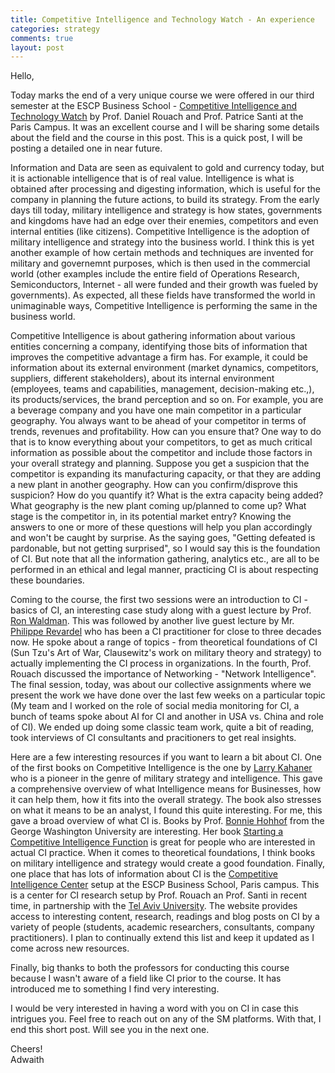 ```yaml
---
title: Competitive Intelligence and Technology Watch - An experience
categories: strategy
comments: true
layout: post
---
```


Hello,

Today marks the end of a very unique course we were offered in our third semester at the ESCP Business School - [Competitive Intelligence and Technology Watch](https://competitiveintelligencecenter.com/blogs/blog/launching-of-escp-competitive-intelligence-technology-watch-course-in-september-2025) by Prof. Daniel Rouach and Prof. Patrice Santi at the Paris Campus. It was an excellent course and I will be sharing some details about the field and the course in this post. This is a quick post, I will be posting a detailed one in near future.

Information and Data are seen as equivalent to gold and currency today, but it is actionable intelligence that is of real value. Intelligence is what is obtained after processing and digesting information, which is useful for the company in planning the future actions, to build its strategy. From the early days till today, military intelligence and strategy is how states, governments and kingdoms have had an edge over their enemies, competitors and even internal entities (like citizens). Competitive Intelligence is the adoption of military intelligence and strategy into the business world. I think this is yet another example of how certain methods and techniques are invented for military and governemnt purposes, which is then used in the commercial world (other examples include the entire field of Operations Research, Semiconductors, Internet - all were funded and their growth was fueled by governments). As expected, all these fields have transformed the world in unimaginable ways, Competitive Intelligence is performing the same in the business world.

Competitive Intelligence is about gathering information about various entities concerning a company, identifying those bits of information that improves the competitive advantage a firm has. For example, it could be information about its external environment (market dynamics, competitors, suppliers, different stakeholders), about its internal environment (employees, teams and capabilities, management, decision-making etc.,), its products/services, the brand perception and so on. For example, you are a beverage company and you have one main competitor in a particular geography. You always want to be ahead of your competitor in terms of trends, revenues and profitability. How can you ensure that? One way to do that is to know everything about your competitors, to get as much critical information as possible about the competitor and include those factors in your overall strategy and planning. Suppose you get a suspicion that the competitor is expanding its manufacturing capacity, or that they are adding a new plant in another geography. How can you confirm/disprove this suspicion? How do you quantify it? What is the extra capacity being added? What geography is the new plant coming up/planned to come up? What stage is the competitor in, in its potential market entry? Knowing the answers to one or more of these questions will help you plan accordingly and won't be caught by surprise. As the saying goes, "Getting defeated is pardonable, but not getting surprised", so I would say this is the foundation of CI. But note that all the information gathering, analytics etc., are all to be performed in an ethical and legal manner, practicing CI is about respecting these boundaries.

Coming to the course, the first two sessions were an introduction to CI - basics of CI, an interesting case study along with a guest lecture by Prof. [Ron Waldman](https://www.linkedin.com/in/ronwaldman/). This was followed by another live guest lecture by Mr. [Philippe Revardel](https://www.linkedin.com/in/philippe-revardel-15b98711) who has been a CI practitioner for close to three decades now. He spoke about a range of topics - from theoretical foundations of CI (Sun Tzu's Art of War, Clausewitz's work on military theory and strategy) to actually implementing the CI process in organizations. In the fourth, Prof. Rouach discussed the importance of Networking - "Network Intelligence". The final session, today, was about our collective assignments where we present the work we have done over the last few weeks on a particular topic (My team and I worked on the role of social media monitoring for CI, a bunch of teams spoke about AI for CI and another in USA vs. China and role of CI). We ended up doing some classic team work, quite a bit of reading, took interviews of CI consultants and pracitioners to get real insights.

Here are a few interesting resources if you want to learn a bit about CI. One of the first books on Competitive Intelligence is the one by [Larry Kahaner](https://kahaner.com/competitive-intelligence/) who is a pioneer in the genre of military strategy and intelligence. This gave a comprehensive overview of what Intelligence means for Businesses, how it can help them, how it fits into the overall strategy. The book also stresses on what it means to be an analyst, I found this quite interesting. For me, this gave a broad overview of what CI is. Books by Prof. [Bonnie Hohhof](https://www.linkedin.com/in/bonniehohhof/) from the George Washington University are interesting. Her book [Starting a Competitive Intelligence Function](https://www.amazon.ca/-/fr/Starting-Competitive-Intelligence-Function-Toipics/dp/0977182541) is great for people who are interested in actual CI practice. When it comes to theoretical foundations, I think books on military intelligence and strategy would create a good foundation. Finally, one place that has lots of information about CI is the [Competitive Intelligence Center](https://competitiveintelligencecenter.com/) setup at the ESCP Business School, Paris campus. This is a center for CI research setup by Prof. Rouach an Prof. Santi in recent time, in partnership with the [Tel Aviv University](https://ims.tau.ac.il/Tal/Syllabus/Syllabus_L.aspx?course=1242326901&year=2024). The website provides access to interesting content, research, readings and blog posts on CI by a variety of people (students, academic researchers, consultants, company practitioners). I plan to continually extend this list and keep it updated as I come across new resources.

Finally, big thanks to both the professors for conducting this course because I wasn't aware of a field like CI prior to the course. It has introduced me to something I find very interesting.

I would be very interested in having a word with you on CI in case this intrigues you. Feel free to reach out on any of the SM platforms. With that, I end this short post. Will see you in the next one.

Cheers!   
Adwaith